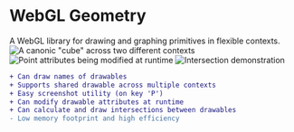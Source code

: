 # WebGL Geometry
A WebGL library for drawing and graphing primitives in flexible contexts.
![A canonic "cube" across two different contexts](https://image.ibb.co/c9ABey/Scene_20.png)
![Point attributes being modified at runtime](https://image.ibb.co/fZ9Ejy/2018_07_06_2.png)
![Intersection demonstration](https://image.ibb.co/nkBMNT/Scene_1.png)
```diff
+ Can draw names of drawables
+ Supports shared drawable across multiple contexts
+ Easy screenshot utility (on key 'P')
+ Can modify drawable attributes at runtime
+ Can calculate and draw intersections between drawables
- Low memory footprint and high efficiency
```
